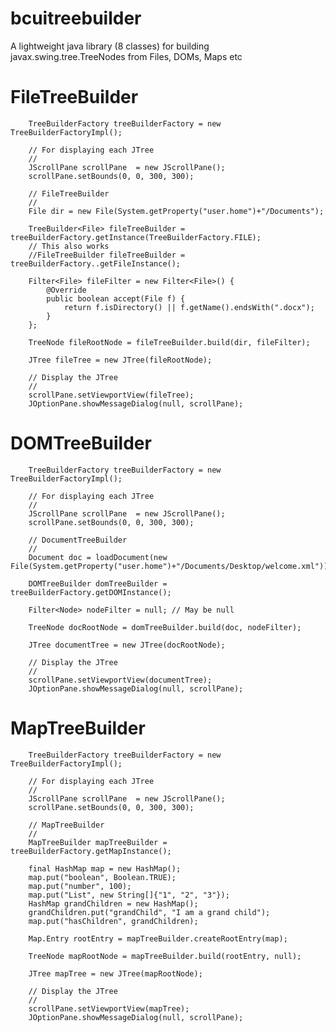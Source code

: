 # bcuitreebuilder
A lightweight java library (8 classes) for building javax.swing.tree.TreeNodes from Files, DOMs, Maps etc

# FileTreeBuilder
        TreeBuilderFactory treeBuilderFactory = new TreeBuilderFactoryImpl();

        // For displaying each JTree
        //
        JScrollPane scrollPane  = new JScrollPane();
        scrollPane.setBounds(0, 0, 300, 300);
        
        // FileTreeBuilder
        //
        File dir = new File(System.getProperty("user.home")+"/Documents");

        TreeBuilder<File> fileTreeBuilder = treeBuilderFactory.getInstance(TreeBuilderFactory.FILE);
        // This also works
        //FileTreeBuilder fileTreeBuilder = treeBuilderFactory..getFileInstance(); 

        Filter<File> fileFilter = new Filter<File>() {
            @Override
            public boolean accept(File f) {
                return f.isDirectory() || f.getName().endsWith(".docx");
            }
        };

        TreeNode fileRootNode = fileTreeBuilder.build(dir, fileFilter);

        JTree fileTree = new JTree(fileRootNode);

        // Display the JTree
        //
        scrollPane.setViewportView(fileTree);
        JOptionPane.showMessageDialog(null, scrollPane);

# DOMTreeBuilder
        TreeBuilderFactory treeBuilderFactory = new TreeBuilderFactoryImpl();

        // For displaying each JTree
        //
        JScrollPane scrollPane  = new JScrollPane();
        scrollPane.setBounds(0, 0, 300, 300);
        
        // DocumentTreeBuilder 
        //
        Document doc = loadDocument(new File(System.getProperty("user.home")+"/Documents/Desktop/welcome.xml"));

        DOMTreeBuilder domTreeBuilder = treeBuilderFactory.getDOMInstance();

        Filter<Node> nodeFilter = null; // May be null

        TreeNode docRootNode = domTreeBuilder.build(doc, nodeFilter);

        JTree documentTree = new JTree(docRootNode);

        // Display the JTree
        //
        scrollPane.setViewportView(documentTree);
        JOptionPane.showMessageDialog(null, scrollPane);

# MapTreeBuilder
        TreeBuilderFactory treeBuilderFactory = new TreeBuilderFactoryImpl();

        // For displaying each JTree
        //
        JScrollPane scrollPane  = new JScrollPane();
        scrollPane.setBounds(0, 0, 300, 300);
        
        // MapTreeBuilder
        //
        MapTreeBuilder mapTreeBuilder = treeBuilderFactory.getMapInstance();

        final HashMap map = new HashMap();
        map.put("boolean", Boolean.TRUE);
        map.put("number", 100);
        map.put("List", new String[]{"1", "2", "3"});
        HashMap grandChildren = new HashMap();
        grandChildren.put("grandChild", "I am a grand child");
        map.put("hasChildren", grandChildren);

        Map.Entry rootEntry = mapTreeBuilder.createRootEntry(map);

        TreeNode mapRootNode = mapTreeBuilder.build(rootEntry, null);

        JTree mapTree = new JTree(mapRootNode);

        // Display the JTree
        //
        scrollPane.setViewportView(mapTree);
        JOptionPane.showMessageDialog(null, scrollPane);
